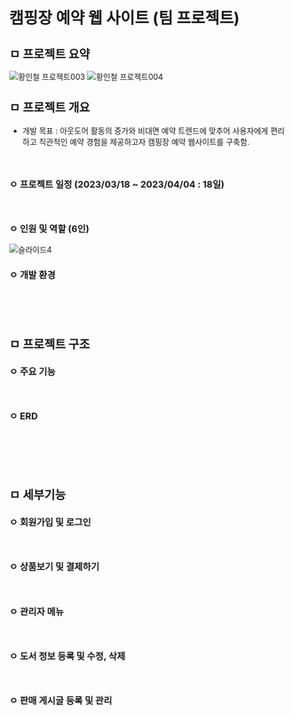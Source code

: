 # 캠핑장 예약 웹 사이트 (팀 프로젝트)
## ㅁ 프로젝트 요약
![황인철 프로젝트003](https://github.com/user-attachments/assets/098c45a0-ad40-4acd-abd0-51e6346b6e82)
![황인철 프로젝트004](https://github.com/user-attachments/assets/6a975d36-6ed3-43e0-bcb4-c9dd9830bec6)
<br>

## ㅁ 프로젝트 개요
- 개발 목표 : 아웃도어 활동의 증가와 비대면 예약 트렌드에 맞추어 사용자에게 편리하고 직관적인 예약 경험을 제공하고자 캠핑장 예약 웹사이트를 구축함.
<br>

### ㅇ 프로젝트 일정 (2023/03/18 ~ 2023/04/04 : 18일)
<br>

### ㅇ 인원 및 역할 (6인)
![슬라이드4](https://github.com/user-attachments/assets/40a39b54-9804-42fc-aa98-34290de4a0cd)
<br>

### ㅇ 개발 환경

<br><br><br>

## ㅁ 프로젝트 구조
### ㅇ 주요 기능

<br>

### ㅇ ERD

<br><br><br><br>

## ㅁ 세부기능
### ㅇ 회원가입 및 로그인

<br>

### ㅇ 상품보기 및 결제하기

<br>

### ㅇ 관리자 메뉴

<br>

### ㅇ 도서 정보 등록 및 수정, 삭제

<br>

### ㅇ 판매 게시글 등록 및 관리

<br>
